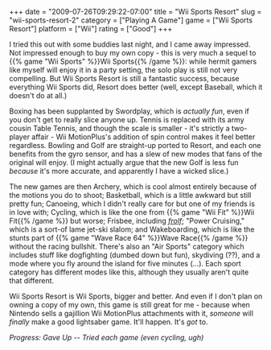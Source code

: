 +++
date = "2009-07-26T09:29:22-07:00"
title = "Wii Sports Resort"
slug = "wii-sports-resort-2"
category = ["Playing A Game"]
game = ["Wii Sports Resort"]
platform = ["Wii"]
rating = ["Good"]
+++

I tried this out with some buddies last night, and I came away impressed.  Not impressed enough to buy my own copy - this is very much a sequel to {{% game "Wii Sports" %}}Wii Sports{{% /game %}}: while hermit gamers like myself will enjoy it in a party setting, the solo play is still not very compelling.  But Wii Sports Resort is still a fantastic success, because everything Wii Sports did, Resort does better (well, except Baseball, which it doesn't do at all.)

Boxing has been supplanted by Swordplay, which is <i>actually fun</i>, even if you don't get to really slice anyone up.  Tennis is replaced with its army cousin Table Tennis, and though the scale is smaller - it's strictly a two-player affair - Wii MotionPlus's addition of spin control makes it feel better regardless.  Bowling and Golf are straight-up ported to Resort, and each one benefits from the gyro sensor, and has a slew of new modes that fans of the original will enjoy.  (I might actually argue that the new Golf is less fun <i>because</i> it's more accurate, and apparently I have a wicked slice.)

The new games are then Archery, which is cool almost entirely because of the motions you do to shoot; Basketball, which is a little awkward but still pretty fun; Canoeing, which I didn't really care for but one of my friends is in love with; Cycling, which is like the one from {{% game "Wii Fit" %}}Wii Fit{{% /game %}} but worse; Frisbee, including <i><a href="http://en.wikipedia.org/wiki/Frolf">frolf</a></i>; "Power Cruising," which is a sort-of lame jet-ski slalom; and Wakeboarding, which is like the stunts part of {{% game "Wave Race 64" %}}Wave Race{{% /game %}} without the racing bullshit.  There's also an "Air Sports" category which includes stuff like dogfighting (dumbed down but fun), skydiving (??), and a mode where you fly around the island for five minutes (...).  Each sport category has different modes like this, although they usually aren't quite that different.

Wii Sports Resort is Wii Sports, bigger and better.  And even if I don't plan on owning a copy of my own, this game is still great for me - because when Nintendo sells a gajillion Wii MotionPlus attachments with it, <i>someone</i> will <i>finally</i> make a good lightsaber game.  It'll happen.  It's <i>got</i> to.

<i>Progress: Gave Up -- Tried each game (even cycling, ugh)</i>